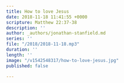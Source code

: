 ```yaml
---
title: How to love Jesus
date: 2018-11-18 11:41:55 +0000
scripture: Matthew 22:37-38
description: ''
author: _authors/jonathan-stanfield.md
series: ''
file: "/2018/2018-11-18.mp3"
duration: ''
length: ''
image: "/v1542548317/how-to-love-jesus.jpg"
published: false

---
```


